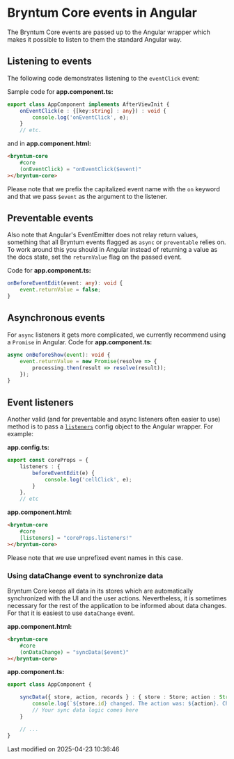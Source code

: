 # Bryntum Core events in Angular

The Bryntum Core events are passed up to the Angular wrapper which makes it possible to listen to them the standard
Angular way.

## Listening to events

The following code demonstrates listening to the `eventClick` event:

Sample code for **app.component.ts:**

```typescript
export class AppComponent implements AfterViewInit {
    onEventClick(e : {[key:string] : any}) : void {
        console.log('onEventClick', e);
    }
    // etc.
```

and in **app.component.html:**

```html
<bryntum-core
    #core
    (onEventClick) = "onEventClick($event)"
></bryntum-core>
```

Please note that we prefix the capitalized event name with the `on` keyword and that we pass `$event` as
the argument to the listener.

## Preventable events

Also note that Angular's EventEmitter does not relay return values, something that all Bryntum events flagged as
`async` or `preventable` relies on. To work around this you should in Angular instead of returning a value as the
docs state, set the `returnValue` flag on the passed event.

Code for **app.component.ts:**

```typescript
onBeforeEventEdit(event: any): void {
    event.returnValue = false;
}
```

## Asynchronous events

For `async` listeners it gets more complicated, we currently recommend using a `Promise` in Angular. 
Code for **app.component.ts:**

```typescript
async onBeforeShow(event): void {
    event.returnValue = new Promise(resolve => {
        processing.then(result => resolve(result));
    });
}
```

## Event listeners

Another valid (and for preventable and async listeners often easier to use) method is to pass a
[`listeners`](https://bryntum.com/products/core/docs/api/Core/mixin/Events#config-listeners)
config object to the Angular wrapper. For example:

**app.config.ts:**

```typescript
export const coreProps = {
    listeners : {
        beforeEventEdit(e) {
            console.log('cellClick', e);
        }
    },
    // etc
```

**app.component.html:**

```html
<bryntum-core
    #core
    [listeners] = "coreProps.listeners!"
></bryntum-core>
```

Please note that we use unprefixed event names in this case.

### Using dataChange event to synchronize data

Bryntum Core keeps all data in its stores which are automatically synchronized with the UI and the user actions.
Nevertheless, it is sometimes necessary for the rest of the application to be informed about data changes. For that
it is easiest to use `dataChange` event.

**app.component.html:**

```html
<bryntum-core
    #core
    (onDataChange) = "syncData($event)"
></bryntum-core>
```

**app.component.ts:**

```typescript
export class AppComponent {

    syncData({ store, action, records } : { store : Store; action : String; records : Model[]}) : void {
        console.log(`${store.id} changed. The action was: ${action}. Changed records: `, records);
        // Your sync data logic comes here
    }

    // ...
}
```


<p class="last-modified">Last modified on 2025-04-23 10:36:46</p>